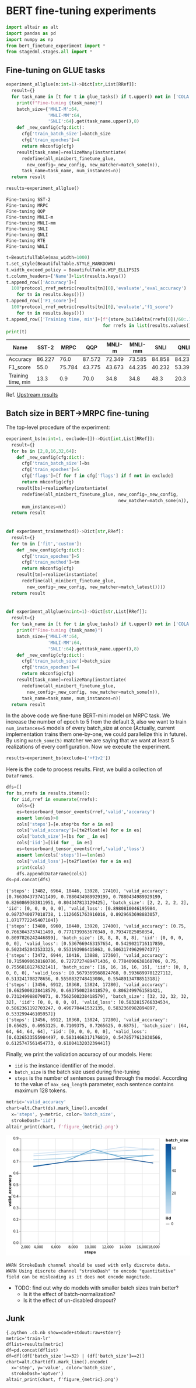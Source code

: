 # BERT fine-tuning experiments

``` python numberLines
import altair as alt
import pandas as pd
import numpy as np
from bert_finetune_experiment import *
from stagedml.stages.all import *
```

## Fine-tuning on GLUE tasks

``` python numberLines
experiment_allglue(n:int=1)->Dict[str,List[RRef]]:
  result={}
  for task_name in [t for t in glue_tasks() if t.upper() not in ['COLA']]:
    print(f"Fine-tuning {task_name}")
    batch_size={'MNLI-M':64,
                'MNLI-MM':64,
                'SNLI':64}.get(task_name.upper(),8)
    def _new_config(cfg:dict):
      cfg['train_batch_size']=batch_size
      cfg['train_epoches']=4
      return mkconfig(cfg)
    result[task_name]=realizeMany(instantiate(
      redefine(all_minibert_finetune_glue,
        new_config=_new_config, new_matcher=match_some(n)),
      task_name=task_name, num_instances=n))
  return result
```

``` python numberLines
results=experiment_allglue()
```

``` stdout
Fine-tuning SST-2
Fine-tuning MRPC
Fine-tuning QQP
Fine-tuning MNLI-m
Fine-tuning MNLI-mm
Fine-tuning SNLI
Fine-tuning QNLI
Fine-tuning RTE
Fine-tuning WNLI
```

``` python numberLines
t=BeautifulTable(max_width=1000)
t.set_style(BeautifulTable.STYLE_MARKDOWN)
t.width_exceed_policy = BeautifulTable.WEP_ELLIPSIS
t.column_headers=['Name']+list(results.keys())
t.append_row(['Accuracy']+[
  100*protocol_rref_metric(results[tn][0],'evaluate','eval_accuracy')
    for tn in results.keys()])
t.append_row(['F1_score']+[
  100*protocol_rref_metric(results[tn][0],'evaluate','f1_score')
    for tn in results.keys()])
t.append_row(['Training time, min']+[f"{store_buildelta(rrefs[0])/60:.1f}"
                                     for rrefs in list(results.values())])
print(t)
```

| Name               | SST-2  | MRPC   | QQP    | MNLI-m | MNLI-mm | SNLI   | QNLI   | RTE    | WNLI   |
| ------------------ | ------ | ------ | ------ | ------ | ------- | ------ | ------ | ------ | ------ |
| Accuracy           | 86.227 | 76.0   | 87.572 | 72.349 | 73.585  | 84.858 | 84.238 | 63.235 | 40.625 |
| F1\_score          | 55.0   | 75.784 | 43.775 | 43.673 | 44.235  | 40.232 | 53.395 | 38.915 | 33.696 |
| Training time, min | 13.3   | 0.9    | 70.0   | 34.8   | 34.8    | 48.3   | 20.3   | 0.7    | 0.4    |

Ref. [Upstream results](https://github.com/google-research/bert#bert)

## Batch size in BERT-\>MRPC fine-tuning

The top-level procedure of the experiment:

``` python numberLines
experiment_bs(n:int=1, exclude=[])->Dict[int,List[RRef]]:
  result={}
  for bs in [2,8,16,32,64]:
    def _new_config(cfg:dict):
      cfg['train_batch_size']=bs
      cfg['train_epoches']=5
      cfg['flags']=[f for f in cfg['flags'] if f not in exclude]
      return mkconfig(cfg)
    result[bs]=realizeMany(instantiate(
      redefine(all_minibert_finetune_glue, new_config=_new_config,
                                           new_matcher=match_some(n)),
      num_instances=n))
  return result


def experiment_trainmethod()->Dict[str,RRef]:
  result={}
  for tm in ['fit','custom']:
    def _new_config(cfg:dict):
      cfg['train_epoches']=5
      cfg['train_method']=tm
      return mkconfig(cfg)
    result[tm]=realize(instantiate(
      redefine(all_minibert_finetune_glue,
        new_config=_new_config, new_matcher=match_latest())))
  return result


def experiment_allglue(n:int=1)->Dict[str,List[RRef]]:
  result={}
  for task_name in [t for t in glue_tasks() if t.upper() not in ['COLA']]:
    print(f"Fine-tuning {task_name}")
    batch_size={'MNLI-M':64,
                'MNLI-MM':64,
                'SNLI':64}.get(task_name.upper(),8)
    def _new_config(cfg:dict):
      cfg['train_batch_size']=batch_size
      cfg['train_epoches']=4
      return mkconfig(cfg)
    result[task_name]=realizeMany(instantiate(
      redefine(all_minibert_finetune_glue,
        new_config=_new_config, new_matcher=match_some(n)),
      task_name=task_name, num_instances=n))
  return result
```

In the above code we fine-tune BERT-mini model on MRPC task. We increase
the number of epoch to 5 from the default 3, also we want to train
`num_instances=5` models of every batch\_size at once (Actually, current
implementation trains them one-by-one, we could parallelize this in
future). By using `match_some(5)` matcher we are saying that we want at
least 5 realizations of every configuration. Now we execute the
experiment.

``` python numberLines
results=experiment_bs(exclude=['+f1v2'])
```

Here is the code to process results. First, we build a collection of
`DataFrame`s.

``` python numberLines
dfs=[]
for bs,rrefs in results.items():
  for iid,rref in enumerate(rrefs):
    cols={}
    es=tensorboard_tensor_events(rref,'valid','accuracy')
    assert len(es)>0
    cols['steps']=[e.step*bs for e in es]
    cols['valid_accuracy']=[te2float(e) for e in es]
    cols['batch_size']=[bs for _ in es]
    cols['iid']=[iid for _ in es]
    es=tensorboard_tensor_events(rref,'valid','loss')
    assert len(cols['steps'])==len(es)
    cols['valid_loss']=[te2float(e) for e in es]
    print(cols)
    dfs.append(DataFrame(cols))
ds=pd.concat(dfs)
```

``` stdout
{'steps': [3482, 6964, 10446, 13928, 17410], 'valid_accuracy': [0.7663043737411499, 0.7880434989929199, 0.7880434989929199, 0.8260869383811951, 0.804347813129425], 'batch_size': [2, 2, 2, 2, 2], 'iid': [0, 0, 0, 0, 0], 'valid_loss': [0.8980810046195984, 0.9873740077018738, 1.1126651763916016, 0.8929693698883057, 1.0717772245407104]}
{'steps': [3480, 6960, 10440, 13920, 17400], 'valid_accuracy': [0.75, 0.7663043737411499, 0.7771739363670349, 0.79347825050354, 0.8097826242446899], 'batch_size': [8, 8, 8, 8, 8], 'iid': [0, 0, 0, 0, 0], 'valid_loss': [0.5367669463157654, 0.5429021716117859, 0.5023452043533325, 0.553193986415863, 0.5063174962997437]}
{'steps': [3472, 6944, 10416, 13888, 17360], 'valid_accuracy': [0.7159090638160706, 0.7272727489471436, 0.7784090638160706, 0.75, 0.7556818127632141], 'batch_size': [16, 16, 16, 16, 16], 'iid': [0, 0, 0, 0, 0], 'valid_loss': [0.5679369568824768, 0.5936899781227112, 0.513241708278656, 0.5550832748413086, 0.5548913478851318]}
{'steps': [3456, 6912, 10368, 13824, 17280], 'valid_accuracy': [0.6625000238418579, 0.6937500238418579, 0.8062499761581421, 0.731249988079071, 0.7562500238418579], 'batch_size': [32, 32, 32, 32, 32], 'iid': [0, 0, 0, 0, 0], 'valid_loss': [0.5832815766334534, 0.5862361192703247, 0.496770441532135, 0.5832360982894897, 0.533299446105957]}
{'steps': [3456, 6912, 10368, 13824, 17280], 'valid_accuracy': [0.65625, 0.6953125, 0.7109375, 0.7265625, 0.6875], 'batch_size': [64, 64, 64, 64, 64], 'iid': [0, 0, 0, 0, 0], 'valid_loss': [0.6326533555984497, 0.5831466317176819, 0.5478577613830566, 0.6125747561454773, 0.6100413203239441]}
```

Finally, we print the validation accuracy of our models. Here:

  - `iid` is the instance identifier of the model.
  - `batch_size` is the batch size used during fine-tuning
  - `steps` is the number of sentences passed through the model.
    According to the value of `max_seq_length` parameter, each sentence
    contains maximum 128 tokens.

<!-- end list -->

``` python numberLines
metric='valid_accuracy'
chart=alt.Chart(ds).mark_line().encode(
  x='steps', y=metric, color='batch_size',
  strokeDash='iid')
altair_print(chart, f'figure_{metric}.png')
```

![](./figure_valid_accuracy.png)

``` stderr
WARN StrokeDash channel should be used with only discrete data.
WARN Using discrete channel "strokeDash" to encode "quantitative" field can be misleading as it does not encode magnitude.
```

  - TODO: find out why do models with smaller batch sizes train better?
      - Is it the effect of batch-normalization?
      - Is it the effect of un-disabled dropout?

## Junk

    {.python .cb.nb show=code+stdout:raw+stderr}
    metric='train-lr'
    dflist=results[metric]
    df=pd.concat(dflist)
    df=df[(df['batch_size']==32) | (df['batch_size']==2)]
    chart=alt.Chart(df).mark_line().encode(
      x='step', y='value', color='batch_size',
      strokeDash='optver')
    altair_print(chart, f'figure_{metric}.png')
